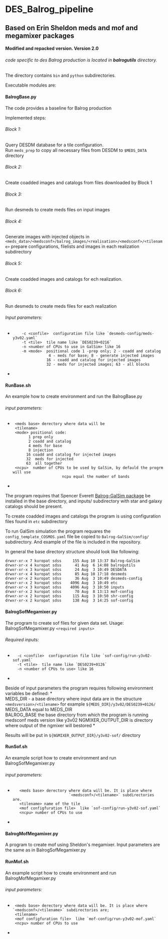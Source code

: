 # DES_Balrog_pipeline
## Based on Erin Sheldon meds and mof and megamixer packages
#### Modified and repacked version. Version 2.0
  

###### code specific to des Balrog production is located in __balrogutils__ directory.

The directory contains `bin` and `python` subdirectories.

Executable modules are:

#### BalrogBase.py

 The code provides a baseline for Balrog production

Implemented steps:

###### Block 1: 

   Query DESDM database for a tile configuration.    
   Run `meds_prep` to copy all necessary files from DESDM to `$MEDS_DATA` directory

###### Block 2: 

   Create coadded images and catalogs from files downloaded by Block 1

###### Block 3: 

   Run desmeds to create meds files on input images

###### Block 4: 

   Generate images with injected objects in
   `<meds_data>/<medsconf>/balrog_images/<realisation>/<medsconf>/<tilename>` 
   prepare configurations, filelists and images in each realization subdirectory   

###### Block 5: 

Create coadded images and catalogs for ech realization.

###### Block 6: 

Run desmeds to create meds files for each realization

###### Input parameters: 

*
          -c <confile>  configuration file like `desmeds-config/meds-y3v02.yaml`
          -t <tile>  tile name like `DES0239+0216`
          -n <number of CPUs to use in GalSim> like 16
          -m <mode>  positional code 1 -prep only; 2 - coadd and catalog 
                      4 - meds for base; 8 - generate injected images
                     16 - coadd and catalog for injected images
                     32 - meds for injected images; 63 - all blocks
*

#### RunBase.sh  
An example how to create environment and run the BalrogBase.py

###### input parameters:

*
       <meds base> derectory where data will be
       <tilename>
       <mode> positional code:
             1 prep only 
             2 coadd and catalog 
             4 meds for base
             8 injection 
            16 coadd and catalog for injected images 
            32  meds for injected 
            63  all together
       <ncpu>  number of CPUs to be used by GalSim, by defauld the progrm will use
                            ncpu equal the number of bands
*

The program requires that Spencer Everett
[Balrog-GalSim package](https://github.com/sweverett/Balrog-GalSim.git)
 be installed in the base directory, and inputs/ subdirectory with star and
 galaxy catalogs should be present.

To create coadded images and catalogs the program is using configuration
files found in `etc` subdirectory

To run GalSim simulation the program requares the `config_template_COSMOS.yaml`
file be copied to `Balrog-GalSim/config/` subdirectory. And example of the
file is included in the repository.

In general the base directory structure should look like following:
```      
drwxr-xr-x 7 kuropat sdss     155 Aug 10 13:37 Balrog-GalSim
drwxr-xr-x 4 kuropat sdss      41 Aug  6 14:08 balrogutils
drwxr-xr-x 3 kuropat sdss      24 Aug  3 10:49 DESDATA
drwxr-xr-x 4 kuropat sdss      85 Aug 10 17:18 desmeds
drwxr-xr-x 2 kuropat sdss      36 Aug  3 10:49 desmeds-config
drwxr-xr-x 2 kuropat sdss    4096 Aug  3 10:49 etc
drwxr-xr-x 3 kuropat sdss    4096 Aug  3 10:50 inputs
drwxr-xr-x 2 kuropat sdss      70 Aug  8 13:13 mof-config
drwxr-xr-x 2 kuropat sdss     115 Aug  3 10:50 shr-config
drwxr-xr-x 2 kuropat sdss     138 Aug  3 14:25 sof-config
```

#### BalrogSofMegamixer.py
 
The program to create sof files for given data set.
Usage: BalrogSofMegamixer.py  `<required inputs>`
###### Required inputs:

*
        -c <confile>  configuration file like `sof-config/run-y3v02-sof.yaml`
        -t <tile>  tile name like `DES0239+0126`
        -n <number of CPUs to use> like 16
*

Beside of input parameters the program requires following environment 
variables be defined:
*        
        MEDS_DIR - a base directory where input data are in the structure
         `<medsversion>/<tilename>` for example `${MEDS_DIR}/y3v02/DES0239+0126/`
        MEDS_DATA equal to MEDS_DIR  
        BALROG_BASE  the base directory from which the program is running
        medsconf  meds version like y3v02
        NGMIXER_OUTPUT_DIR  is directory where output of the ngmixer will bestored
*

Results will be put in `${NGMIXER_OUTPUT_DIR}/y3v02-sof/` directory


#### RunSof.sh
 
An example script how to create environment and run BalrogSofMegamixer.py
###### input parameters:

* 
         <meds base> derectory where data will be. It is place where 
                               `<medsconf>/<tilename>` subdirectories are.
         <tilename> name of the tile
         <mof configfuration file>  like `sof-config/run-y3v02-sof.yaml`
         <ncpu> number of CPUs to use
*
#### BalrogMofMegamixer.py 

A program to create mof using Sheldon's megamixer.
Input parameters are the same as in BalrogSofMegamixer.py

#### RunMof.sh 

An example script how to create environment and run BalrogMofMegamixer.py
###### input parameters:

*
       <meds base> derectory where data will be. It is place where `<medsconf>/<tilename>` subdirectories are;
       <tilename>
       <mof configfuration file>  like `mof-config/run-y3v02-mof.yaml`
       <ncpu> number of CPUs to use
*
